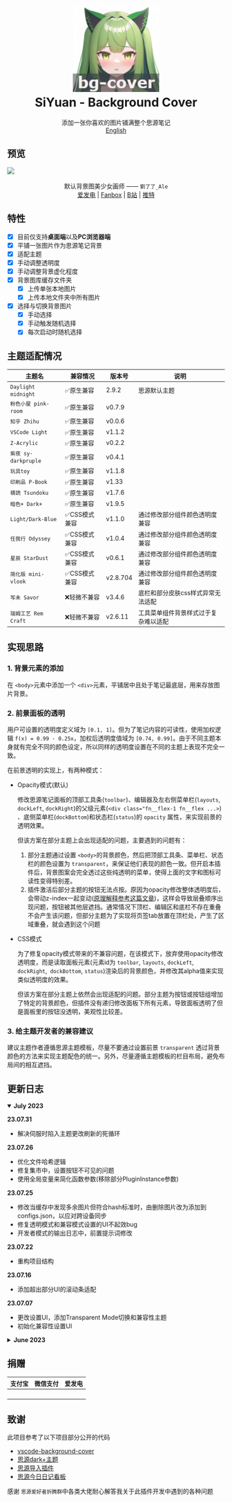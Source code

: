 <h1 align="center">
  <br>
    <img src="./icon.png" alt="logo" width="200">
  <br>
  SiYuan - Background Cover
  <br>
</h1>

<p align="center">
添加一张你喜欢的图片铺满整个思源笔记
<br/>
<a href="./README_en_US.md">English</a>
</p>

## 预览

![](https://cdn.jsdelivr.net/gh/HowcanoeWang/siyuan-plugin-background-cover/preview.png)

<div align="center">
默认背景图美少女画师 ——   
<code>劉了了_Ale</code><br>
<a href="https://afdian.net/a/_LIAO">爱发电</a> | 
<a href="https://www.fanbox.cc/@ale">Fanbox</a> | 
<a href="https://space.bilibili.com/3883010">B站</a> | 
<a href="https://twitter.com/_LIAO">推特</a>
</div>

## 特性

- [X] 目前仅支持**桌面端**以及**PC浏览器端**
- [X] 平铺一张图片作为思源笔记背景
- [X] 适配主题
- [X] 手动调整透明度
- [X] 手动调整背景虚化程度
- [X] 背景图库缓存文件夹
  - [X] 上传单张本地图片
  - [X] 上传本地文件夹中所有图片
- [x] 选择与切换背景图片
  - [x] 手动选择
  - [X] 手动触发随机选择
  - [X] 每次启动时随机选择

## 主题适配情况

| 主题名                 | 兼容情况      | 版本号   | 说明                                 |
| ---------------------- | ------------- | -------- | ------------------------------------ |
| `Daylight midnight`  | ✅原生兼容    | 2.9.2    | 思源默认主题                         |
| `粉色小屋 pink-room` | ✅原生兼容    | v0.7.9   |                                      |
| `知乎 Zhihu`         | ✅原生兼容    | v0.0.6   |                                      |
| `VSCode Light`       | ✅原生兼容    | v1.1.2   |                                      |
| `Z-Acrylic`          | ✅原生兼容    | v0.2.2   |                                      |
| `紫夜 sy-darkpruple` | ✅原生兼容    | v0.4.1   |                                      |
| `玩具toy`            | ✅原生兼容    | v1.1.8   |                                      |
| `印刷品 P-Book`      | ✅原生兼容    | v1.33    |                                      |
| `積読 Tsundoku`      | ✅原生兼容    | v1.7.6   |                                      |
| `暗色+ Dark+`        | ✅原生兼容    | v1.9.5   |                                      |
| `Light/Dark-Blue`    | ✅CSS模式兼容 | v1.1.0   | 通过修改部分组件颜色透明度兼容       |
| `任我行 Odyssey`     | ✅CSS模式兼容 | v1.0.4   | 通过修改部分组件颜色透明度兼容       |
| `星辰 StarDust`      | ✅CSS模式兼容 | v0.6.1   | 通过修改部分组件颜色透明度兼容       |
| `简化版 mini-vlook`  | ✅CSS模式兼容 | v2.8.704 | 通过修改部分组件颜色透明度兼容       |
| `写未 Savor`         | ❌轻微不兼容  | v3.4.6   | 底栏和部分皮肤css样式异常无法适配    |
| `瑞姆工艺 Rem Craft` | ❌轻微不兼容  | v2.6.11  | 工具菜单组件背景样式过于复杂难以适配 |

## 实现思路

### 1. 背景元素的添加

在 `<body>`元素中添加一个 `<div>`元素，平铺居中且处于笔记最底层，用来存放图片背景。

### 2. 前景面板的透明

用户可设置的透明度定义域为 `[0.1, 1]`。但为了笔记内容的可读性，使用加权逻辑 `f(x) = 0.99 - 0.25x`，加权后透明度值域为 `[0.74, 0.99]`。由于不同主题本身就有完全不同的颜色设定，所以同样的透明度设置在不同的主题上表现不完全一致。

在前景透明的实现上，有两种模式：

* Opacity模式(默认)

  修改思源笔记面板的顶部工具条(`toolbar`)、编辑器及左右侧菜单栏(`layouts`, `dockLeft`, `dockRight`)的父级元素(`<div class="fn__flex-1 fn__flex ...>`) 、底侧菜单栏(`dockBottom`)和状态栏(`status`)的 `opacity` 属性，来实现前景的透明效果。

  但该方案在部分主题上会出现适配的问题，主要遇到的问题有：

  1. 部分主题通过设置 `<body>`的背景颜色，然后把顶部工具条、菜单栏、状态栏的颜色设置为 `transparent`，来保证他们表现的颜色一致。但开启本插件后，背景图案会完全透过这些纯透明的菜单，使得上面的文字和图标可读性变得特别差。
  2. 插件激活后部分主题的按钮无法点按。原因为opacity修改整体透明度后，会带动z-index一起变动([原理解释参考这篇文章](https://blog.csdn.net/weixin_51474815/article/details/121070612))，这样会导致层叠顺序出现问题，按钮被其他层遮挡。通常情况下顶栏、编辑区和底栏不存在重叠不会产生该问题，但部分主题为了实现将页签tab放置在顶栏处，产生了区域重叠，就会遇到这个问题
* CSS模式

  为了修复opacity模式带来的不兼容问题，在该模式下，放弃使用opacity修改透明度，而是读取面板元素(元素id为 `toolbar`, `layouts`, `dockLeft`, `dockRight`,` dockBottom`, `status`)渲染后的背景颜色，并修改其alpha值来实现类似透明度的效果。

  但该方案在部分主题上依然会出现适配的问题。部分主题为按钮或按钮组增加了特定的背景颜色，但插件没有递归修改面板下所有元素，导致面板透明了但是面板里的按钮没透明，美观性比较差。

### 3. 给主题开发者的兼容建议

建议主题作者遵循思源主题模板，尽量不要通过设置前景 `transparent` 透过背景颜色的方法来实现主题配色的统一。另外，尽量遵循主题模板的栏目布局，避免布局间的相互遮挡。

## 更新日志

<details open>
<summary><b>July 2023</b></summary>

**23.07.31**

* 解决伺服时陷入主题更改刷新的死循环

**23.07.26**

* 优化文件哈希逻辑
* 修复集市中，设置按钮不可见的问题
* 使用全局变量来简化函数参数(移除部分PluginInstance参数)

**23.07.25**

- 修改当缓存中发现多余图片但符合hash标准时，由删除图片改为添加到configs.json，以应对跨设备同步
- 修复透明模式和兼容模式设置的UI不起效bug
- 开发者模式的输出日志中，前置提示词修改

**23.07.22**

- 重构项目结构


**23.07.16**

- 添加超出部分UI的滚动条适配

**23.07.07**

- 更改设置UI，添加Transparent Mode切换和兼容性主题
- 初始化兼容性设置UI

</details>

<details >
<summary><b>June 2023</b></summary>

**23.06.30**

- 制作缓存管理弹出菜单
- 重新设定快捷键映射

**23.06.28**

- 对思源笔记2.9.3版本，修改缓存目录 `/data/plugins/{name}/`为 `/data/public/{name}/`
- 支持批量图片上传模式(限定50张为上限)
- 支持随机抽图不重复到当前图
- 修复设置界面UI交互bug

**23.06.27**

- 修复设置面板部分UI交互bug
- 重构opacity模式的逻辑，由分别修改dockLeft、dockRight、layouts三个组件，变为修改三者的父组件 `<div class="fn__flex-1 fn__flex ...>`并附上插件自定义id：`dockPanel`
- 增加所有原生支持的主题到适配白名单内

**23.06.26**

- 支持修改图片偏移位置
- 增加主题白名单，白名单内的主题不支持开启兼容模式

**23.06.24**

- 修改透明度方案为：工具条(`toolbar`)，左右底侧菜单栏(`dockLeft`, `dockRight`, `dockBottom`)， 状态栏(`status`)修改颜色的alpha值，编辑器(`layouts`)修改 `opacity`属性
- 更换主题时，强制重载笔记界面
- 重新适配主题兼容情况
- 增加兼容模式按钮，可以切换整体opacity模式和css透明度模式
- 优化文件hash方法，加快计算速度

**23.06.23**

- 缩减图片哈希文件长度为15个字符
- 实现启动时缓存文件夹与索引校对与提示功能
- 实现随机抽背景的功能
- 优化启动时图片404情况的处理
- 双语文档的分离
- 实现启动时随机抽选功能
- 重新检查主题兼容情况

**23.06.22**

- 适配3个主题
- 去除设置中当前图片中的hash乱码
- 调整透明度加权逻辑
- 改用图层容器 `<div id="bgLayer">`而不是 `<body>`元素来存放背景
- 支持背景模糊功能
- 修改设置界面的UI布局
- 暂时移除尚未支持的功能按钮

**23.06.21**

- 主题变化的监测适配的实现
- 实现单张图片本地上传到缓存文件夹中
- 清理缓存文件夹的所有图片
- 更改缓存图片记录的数据结构
- 增加开发者模式按钮

**23.06.20**

- 实现图片上传的对话框
- 通过思源API实现了选取一张图片上传并保存到缓存路径下
- 实现开启关闭插件后，对特定主题的颜色优化(如Savor主题的 `toolbar`颜色问题)
- 利用DOM监听，实现主题变化的监测(配合上面的优化还没实现)

**23.06.18**

- 实现了用户设置的读写
- 修改Bug反馈和设置界面的UI布局

**23.06.17**

- 通过修改 `<body>`元素的 `opaticy`来实现透明度，简化掉之前修改css样式中的 `background-color`的alpha值的方法
- 支持设置中的开关和滑动条交互
- 支持插件打开的栏目开关
- Bug汇报弹出提示页

**23.06.16**

- 思源笔记启动时加载测试
- 图片替换以及透明度实现

**23.06.14**

- 初始化项目

</details>

## 捐赠

<table>
<thead>
<tr>
<th style="text-align:center;">支付宝</th>
<th style="text-align:center;">微信支付</th>
<th style="text-align:center;">爱发电</th>
</tr>
</thead>
<tbody>
<tr>
<td style="text-align:center;"><img width="256" class="mb-4 rounded" alt="" src="https://cdn.jsdelivr.net/gh/HowcanoeWang/siyuan-plugin-background-cover@main/static/ali.jpg"></td>
<td style="text-align:center;"><img width="256" class="mb-4 rounded" alt="" src="https://cdn.jsdelivr.net/gh/HowcanoeWang/siyuan-plugin-background-cover@main/static/wechat.png"></td>
<td style="text-align:center;"><img width="256" class="mb-4 rounded" alt="" src="https://cdn.jsdelivr.net/gh/HowcanoeWang/siyuan-plugin-background-cover@main/static/afdian.jpg"></td>
</tr>
</tbody>
</table>

## 致谢

此项目参考了以下项目部分公开的代码

* [vscode-background-cover](https://github.com/AShujiao/vscode-background-cover)
* [思源dark+主题](https://github.com/Zuoqiu-Yingyi/siyuan-theme-dark-plus)
* [思源导入插件](https://github.com/terwer/siyuan-plugin-importer/tree/main)
* [思源今日日记看板](https://github.com/frostime/siyuan-dailynote-today)

感谢 `思源爱好者折腾群`中各类大佬耐心解答我关于此插件开发中遇到的各种问题
